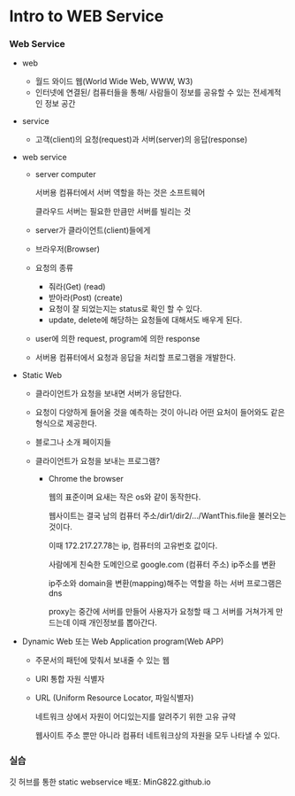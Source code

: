 # Intro to WEB Service

### Web Service

- web

  - 월드 와이드 웹(World Wide Web, WWW, W3)
  - 인터넷에 연결된/ 컴퓨터들을 통해/ 사람들이 정보를 공유할 수 있는 전세계적인 정보 공간

- service

  - 고객(client)의 요청(request)과 서버(server)의 응답(response)

- web service

  - server computer

    서버용 컴퓨터에서 서버 역할을 하는 것은 소프트웨어

    클라우드 서버는 필요한 만큼만 서버를 빌리는 것

  - server가 클라이언트(client)들에게

  - 브라우저(Browser)

  - 요청의 종류

    - 줘라(Get) (read)
    - 받아라(Post) (create)
    - 요청이 잘 되었는지는 status로 확인 할 수 있다.
    - update, delete에 해당하는 요청들에 대해서도 배우게 된다.

  - user에 의한 request, program에 의한 response

  - 서버용 컴퓨터에서 요청과 응답을 처리할 프로그램을 개발한다.

- Static Web

  - 클라이언트가 요청을 보내면 서버가 응답한다.

  - 요청이 다양하게 들어올 것을 예측하는 것이 아니라 어떤 요처이 들어와도 같은 형식으로 제공한다.

  - 블로그나 소개 페이지들

  - 클라이언트가 요청을 보내는 프로그램? 

    - Chrome the browser

      웹의 표준이며 요새는 작은 os와 같이 동작한다.

      웹사이트는 결국 남의 컴퓨터 주소/dir1/dir2/.../WantThis.file을 불러오는 것이다.

      이때 172.217.27.78는 ip, 컴퓨터의 고유번호 값이다.

      사람에게 친숙한 도메인으로 google.com (컴퓨터 주소) ip주소를 변환

      ip주소와 domain을 변환(mapping)해주는 역할을 하는 서버 프로그램은 dns

      proxy는 중간에 서버를 만들어 사용자가 요청할 때 그 서버를 거쳐가게 만드는데 이때 개인정보를 뽑아간다.

- Dynamic Web 또는 Web Application program(Web APP)

  - 주문서의 패턴에 맞춰서 보내줄 수 있는 웹

  - URI 통합 자원 식별자

  - URL (Uniform Resource Locator, 파일식별자)

    네트워크 상에서 자원이 어디있는지를 알려주기 위한 고유 규약

    웹사이트 주소 뿐만 아니라 컴퓨터 네트워크상의 자원을 모두 나타낼 수 있다.

### 실습

깃 허브를 통한 static webservice 배포: MinG822.github.io